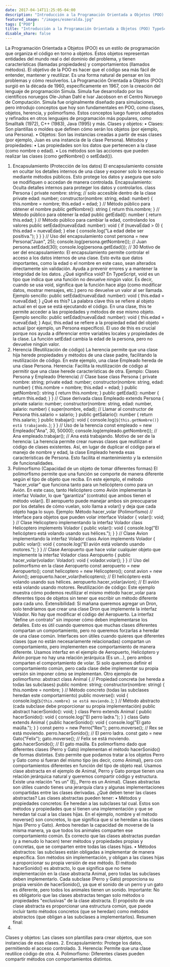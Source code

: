 ```yaml
---
date: 2017-04-14T11:25:05-04:00
description: "Introducción a la Programación Orientada a Objetos (POO) TypeScript"
featured_image: "/images/esmeralda.jpg"
tags: ["POO"]
title: "Introducción a la Programación Orientada a Objetos (POO) TypeScript"
disable_share: false
---
```

La Programación Orientada a Objetos (POO) es un estilo de programación que organiza el código en torno a objetos. Estos objetos representan entidades del mundo real o del dominio del problema, y tienen características (llamadas propiedades) y comportamientos (llamados métodos).
El objetivo de la POO es hacer que el código sea más fácil de entender, mantener y reutilizar. Es una forma natural de pensar en los problemas y cómo resolverlos.
La Programación Orientada a Objetos (POO) surgió en la década de 1960, específicamente en 1967, con la creación del lenguaje de programación Simula.
Simula fue desarrollado por los científicos noruegos Ole-Johan Dahl e Ivar Jacobson en el Centro Noruego de Computación.
Simula fue originalmente diseñado para simulaciones, pero introdujo conceptos que hoy son fundamentales en POO, como clases, objetos, herencia, y polimorfismo.
Estos conceptos luego fueron adoptados y refinados en otros lenguajes de programación más populares, como Smalltalk (1972), C++ (1983), Java (1995) y más.
Clases y objetos:
•
Clases: Son plantillas o moldes que definen cómo serán los objetos (por ejemplo, una Persona).
•
Objetos: Son las instancias creadas a partir de esas clases (por ejemplo, Juan es una instancia de la clase Persona).
Métodos y propiedades:
•
Las propiedades son los datos que pertenecen a la clase (como nombre o edad).
•
Los métodos son las acciones que pueden realizar las clases (como getNombre() o setEdad()).
1. Encapsulamiento (Protección de los datos)
El encapsulamiento consiste en ocultar los detalles internos de una clase y exponer solo lo necesario mediante métodos públicos. Esto protege los datos y asegura que solo se modifiquen o accedan de manera controlada. Encapsulamiento: Oculta detalles internos para proteger los datos y controlarlos.
class Persona { private nombre: string; // solo accesible dentro de la clase private edad: number;
constructor(nombre: string, edad: number) { this.nombre = nombre; this.edad = edad; }
// Método público para obtener el nombre public getNombre(): string { return this.nombre; }
// Método público para obtener la edad public getEdad(): number { return this.edad; }
// Método público para cambiar la edad, controlando los valores public setEdad(nuevaEdad: number): void { if (nuevaEdad > 0) { this.edad = nuevaEdad; } else { console.log("La edad debe ser positiva."); } } }
// Uso del encapsulamiento const persona = new Persona("Juan", 25); console.log(persona.getNombre()); // Juan persona.setEdad(30); console.log(persona.getEdad()); // 30
Motivo de ser del encapsulamiento: El encapsulamiento permite controlar el acceso a los datos internos de una clase. Esto evita que datos importantes, como la edad o el nombre en este caso, sean alterados directamente sin validación. Ayuda a prevenir errores y a mantener la integridad de los datos.
¿Qué significa void?
En TypeScript, void es un tipo que indica que una función no devuelve ningún valor. Es decir, cuando se usa void, significa que la función hace algo (como modificar datos, mostrar mensajes, etc.) pero no devuelve un valor al ser llamada.
Ejemplo sencillo:
public setEdad(nuevaEdad: number): void {
this.edad = nuevaEdad;
}
¿Qué es this?
La palabra clave this se refiere al objeto actual en el que se está ejecutando el código. En una clase, this te permite acceder a las propiedades y métodos de ese mismo objeto.
Ejemplo sencillo:
public setEdad(nuevaEdad: number): void {
this.edad = nuevaEdad;
}
Aquí, this.edad se refiere a la propiedad edad del objeto actual (por ejemplo, un Persona específico). El uso de this es crucial porque nos ayuda a diferenciar entre variables locales y propiedades de la clase. La función setEdad cambia la edad de la persona, pero no devuelve ningún valor.
2. Herencia (Reutilización de código)
La herencia permite que una clase hija herede propiedades y métodos de una clase padre, facilitando la reutilización de código. En este ejemplo, una clase Empleado hereda de una clase Persona. Herencia: Facilita la reutilización de código al permitir que una clase herede características de otra.
Ejemplo: Clases Persona y Empleado (Herencia)
// Clase base
class Persona {
private nombre: string;
private edad: number;
constructor(nombre: string, edad: number) {
this.nombre = nombre;
this.edad = edad;
}
public getNombre(): string {
return this.nombre;
}
public getEdad(): number {
return this.edad;
}
}
// Clase derivada
class Empleado extends Persona {
private salario: number;
constructor(nombre: string, edad: number, salario: number) {
super(nombre, edad); // Llamar al constructor de Persona
this.salario = salario;
}
public getSalario(): number {
return this.salario;
}
public trabajar(): void {
console.log(`${this.getNombre()} está trabajando.`);
}
}
// Uso de la herencia
const empleado = new Empleado("Ana", 30, 50000);
console.log(empleado.getNombre()); // Ana
empleado.trabajar(); // Ana está trabajando.
Motivo de ser de la herencia: La herencia permite crear nuevas clases que reutilizan el código de clases existentes. Así, en lugar de duplicar el código para el manejo de nombre y edad, la clase Empleado hereda esas características de Persona. Esto facilita el mantenimiento y la extensión de funcionalidades.
3. Polimorfismo (Capacidad de un objeto de tomar diferentes formas)
El polimorfismo permite que una función se comporte de manera diferente según el tipo de objeto que reciba. En este ejemplo, el método “hacer_volar” que funciona tanto para un helicóptero como para un Avión.
En este caso, tanto Helicóptero como Avión implementan la interfaz Volador, lo que “garantiza” (contrato) que ambos tienen el método volar(). El aeropuerto puede manejar ambos sin preocuparse por los detalles de cómo vuelan, solo llama a volar() y deja que cada objeto haga lo suyo.
Ejemplo: Método hacer_volar (Polimorfismo)
// Interface para objetos que pueden volar
interface Volador {
volar(): void;
}
// Clase Helicoptero implementando la interfaz Volador
class Helicoptero implements Volador {
public volar(): void {
console.log("El helicóptero está volando usando sus hélices.");
}
}
// Clase Avion implementando la interfaz Volador
class Avion implements Volador {
public volar(): void {
console.log("El avión está volando usando motores.");
}
}
// Clase Aeropuerto que hace volar cualquier objeto que implemente la interfaz Volador
class Aeropuerto {
public hacer_volar(volador: Volador): void {
volador.volar();
}
}
// Uso del polimorfismo en la clase Aeropuerto
const aeropuerto = new Aeropuerto();
const helicoptero = new Helicoptero();
const avion = new Avion();
aeropuerto.hacer_volar(helicoptero); // El helicóptero está volando usando sus hélices.
aeropuerto.hacer_volar(avion); // El avión está volando usando motores.
Reutilización de código: Este ejemplo muestra cómo podemos reutilizar el mismo método hacer_volar para diferentes tipos de objetos sin tener que escribir un método diferente para cada uno.
Extensibilidad: Si mañana queremos agregar un Dron, solo tendríamos que crear una clase Dron que implemente la interfaz Volador. No hay que modificar el código del Aeropuerto.
La interfaz “define un contrato” sin imponer cómo deben implementarse los detalles. Esto es útil cuando queremos que muchas clases diferentes compartan un comportamiento, pero no queremos forzarlas a heredar de una clase común.
Interfaces son útiles cuando quieres que diferentes clases (que no están necesariamente relacionadas) compartan un comportamiento, pero implementen ese comportamiento de manera diferente.
Usamos interfaz en el ejemplo de Aeropuerto, Helicóptero y Avión porque no hay una relación jerárquica (Es un…), pero ambos comparten el comportamiento de volar. Si solo queremos definir
el comportamiento común, pero cada clase debe implementar su propia versión sin imponer cómo se implementan.
Otro ejemplo de polimorfismo:
abstract class Animal {
// Propiedad concreta (se hereda a todas las subclases)
public nombre: string;
constructor(nombre: string) {
this.nombre = nombre;
}
// Método concreto (todas las subclases heredan este comportamiento)
public moverse(): void {
console.log(`${this.nombre} se está moviendo.`);
}
// Método abstracto (cada subclase debe proporcionar su propia implementación)
public abstract hacerSonido(): void;
}
class Perro extends Animal {
public hacerSonido(): void {
console.log("El perro ladra.");
}
}
class Gato extends Animal {
public hacerSonido(): void {
console.log("El gato maúlla.");
}
}
const perro = new Perro("Rex");
perro.moverse(); // Rex se está moviendo.
perro.hacerSonido(); // El perro ladra.
const gato = new Gato("Felix");
gato.moverse(); // Felix se está moviendo.
gato.hacerSonido(); // El gato maúlla.
Es polimorfismo dado que diferentes clases (Perro y Gato) implementan el método hacerSonido() de formas distintas. Esto permite que podamos tratar a los objetos Perro y Gato como si fueran del mismo tipo (es decir, como Animal), pero con comportamientos diferentes en función del tipo de objeto real.
Usamos clase abstracta en el ejemplo de Animal, Perro y Gato porque tienen una relación jerárquica natural y queremos compartir código y estructura. Existe una relación "es un" (Ej., Perro es un Animal).
Clases abstractas son útiles cuando tienes una jerarquía clara y algunas implementaciones compartidas entre las clases derivadas.
¿Qué deben tener las clases abstractas?
Las clases abstractas pueden tener:
•
Métodos y propiedades concretos: Ee heredan a las subclases tal cual. Estos son métodos y propiedades que sí tienen una implementación y que se heredan tal cual a las clases hijas. En el ejemplo, nombre y el método moverse() son concretos, lo que significa que sí se heredan a las clases hijas (Perro y Gato). Ambos heredan la capacidad de moverse de la misma manera, ya que todos los animales comparten ese comportamiento común.
Es correcto que las clases abstractas puedan (y a menudo lo hacen) tener métodos y propiedades propias y concretas, que se comparten entre todas las clases hijas.
•
Métodos abstractos: las subclases están obligadas a implementar de manera específica. Son métodos sin implementación, y obligan a las clases hijas a proporcionar su propia versión de ese método. El método hacerSonido() es abstracto, lo que significa que no tiene implementación en la clase abstracta Animal, pero todas las subclases deben implementarlo.
Cada subclase (Perro y Gato) proporciona su propia versión de hacerSonido(), ya que el sonido de un perro y un gato es diferente, pero todos los animales tienen un sonido.
Importante: No es obligatorio que las clases abstractas tengan solo métodos o propiedades "exclusivas" de la clase abstracta. El propósito de una clase abstracta es proporcionar una estructura común, que puede incluir tanto métodos concretos (que se heredan) como métodos abstractos (que obligan a las subclases a implementarlos).
Resumen final:
1.
Clases y objetos: Las clases son plantillas para crear objetos, que son instancias de esas clases.
2.
Encapsulamiento: Protege los datos, permitiendo el acceso controlado.
3.
Herencia: Permite que una clase reutilice código de otra.
4.
Polimorfismo: Diferentes clases pueden compartir métodos con comportamientos distintos.
